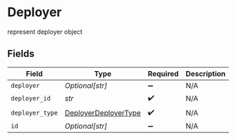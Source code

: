 # Deployer

represent deployer object


## Fields

| Field                                                               | Type                                                                | Required                                                            | Description                                                         |
| ------------------------------------------------------------------- | ------------------------------------------------------------------- | ------------------------------------------------------------------- | ------------------------------------------------------------------- |
| `deployer`                                                          | *Optional[str]*                                                     | :heavy_minus_sign:                                                  | N/A                                                                 |
| `deployer_id`                                                       | *str*                                                               | :heavy_check_mark:                                                  | N/A                                                                 |
| `deployer_type`                                                     | [DeployerDeployerType](../../models/shared/deployerdeployertype.md) | :heavy_check_mark:                                                  | N/A                                                                 |
| `id`                                                                | *Optional[str]*                                                     | :heavy_minus_sign:                                                  | N/A                                                                 |